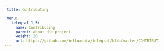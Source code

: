 ```yaml
---
 title: Contributing

 menu:
   telegraf_1_5:
     name: Contributing
     parent: about_the_project
     weight: 20
     url: https://github.com/influxdata/telegraf/blob/master/CONTRIBUTING.md
---
```

